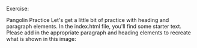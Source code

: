 Exercise:

Pangolin Practice
Let's get a little bit of practice with heading and paragraph elements. In the index.html file, you'll find some starter text.  Please add in the appropriate paragraph and heading elements to recreate what is shown in this image:

